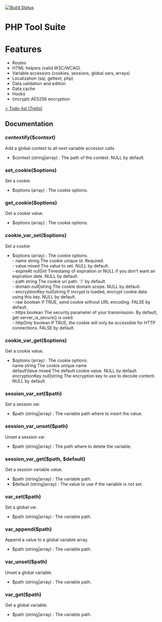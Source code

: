 [![Build Status](https://travis-ci.org/robinouu/php-tool-suite.svg?branch=master)](https://travis-ci.org/robinouu/php-tool-suite)<h1>PHP Tool Suite</h1><h1>Features</h1><nav role="navigation"><ul class="menu"><li class="item item-link">Routes</li><li class="item item-link">HTML helpers (valid W3C/WCAG)</li><li class="item item-link">Variable accessors (cookies, sessions, global vars, arrays)</li><li class="item item-link">Localization (sql, gettext, php)</li><li class="item item-link">Data validation and edition</li><li class="item item-link">Data cache</li><li class="item item-link">Hooks</li><li class="item item-link">(mcrypt) AES256 encryption</li></ul></nav><a href="https://trello.com/b/Y6S5C0kd/php-tool-suite">&gt; Todo-list (Trello)</a><h2>Documentation</h2><h3>contextify($context)</h3><p>Add a global context to all next variable accessor calls

</p><ul><li>$context (string|array) :  The path of the context. NULL by default.</li></ul><h3>set_cookie($options)</h3><p>Set a cookie

</p><ul><li>$options (array) :  The cookie options.</li></ul><h3>get_cookie($options)</h3><p>Get a cookie value.

</p><ul><li>$options (array) :  The cookie options.</li></ul><h3>cookie_var_set($options)</h3><p>Set a cookie

</p><ul><li>$options (array) :  The cookie options.<br />
- name string The cookie unique id. Required.<br />
- value mixed The value to set. NULL by default.<br />
- expireAt null|int Timestamp of expiration or NULL if you don't want an expiration date. NULL by default.<br />
- path string The cookie uri path. '/' by default.<br />
- domain null|string The cookie domain scope. NULL by default.<br />
- encryptionKey null|string If mcrypt is loaded, encrypt cookie data using this key. NULL by default.<br />
- raw boolean If TRUE, send cookie without URL encoding. FALSE by default.<br />
- https boolean The security parameter of your transmission. By default, get server_is_secure() is used.<br />
- httpOnly boolean If TRUE, the cookie will only be accessible for HTTP connections. FALSE by default.<br />
</li></ul><h3>cookie_var_get($options)</h3><p>Get a cookie value.

</p><ul><li>$options (array) :  The cookie options.<br />
name string The cookie unique name<br />
defaultValue mixed The default cookie value. NULL by default.<br />
encryptionKey null|string The encryption key to use to decode content. NULL by default.</li></ul><h3>session_var_set($path)</h3><p>Set a session var.

</p><ul><li>$path (string|array) :  The variable path where to insert the value.</li></ul><h3>session_var_unset($path)</h3><p>Unset a session var.

</p><ul><li>$path (string|array) :  The path where to delete the variable.</li></ul><h3>session_var_get($path, $default)</h3><p>Get a session variable value.

</p><ul><li>$path (string|array) :  The variable path.</li><li>$default (string|array) :  The value to use if the variable is not set.</li></ul><h3>var_set($path)</h3><p>Set a global var.

</p><ul><li>$path (string|array) :  The variable path.</li></ul><h3>var_append($path)</h3><p>Append a value to a global variable array.

</p><ul><li>$path (string|array) :  The variable path.</li></ul><h3>var_unset($path)</h3><p>Unset a global variable.

</p><ul><li>$path (string|array) :  The variable path.</li></ul><h3>var_get($path)</h3><p>Get a global variable.

</p><ul><li>$path (string|array) :  The variable path.</li></ul>
